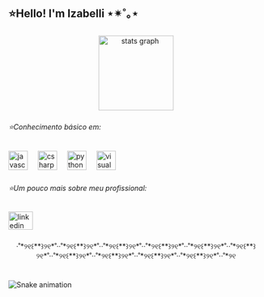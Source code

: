 <h2 align="left">⭐️Hello! I'm Izabelli ⋆✴︎˚｡⋆</h2>

###

<div align="center">
  <img src="https://github-readme-stats.vercel.app/api?username=izaabs&hide_title=false&hide_rank=true&show_icons=true&include_all_commits=true&count_private=true&disable_animations=false&theme=jolly&locale=en&hide_border=false&order=1" height="148" alt="stats graph"  />
</div>

###

<h6 align="left">⭐️Conhecimento básico em:</h6>

###

<div align="left">
  <img src="https://cdn.jsdelivr.net/gh/devicons/devicon/icons/javascript/javascript-original.svg" height="38" alt="javascript logo"  />
  <img width="12" />
  <img src="https://cdn.jsdelivr.net/gh/devicons/devicon/icons/csharp/csharp-original.svg" height="38" alt="csharp logo"  />
  <img width="12" />
  <img src="https://cdn.jsdelivr.net/gh/devicons/devicon/icons/python/python-original.svg" height="38" alt="python logo"  />
  <img width="12" />
  <img src="https://cdn.jsdelivr.net/gh/devicons/devicon/icons/visualstudio/visualstudio-plain.svg" height="38" alt="visualstudio logo"  />
</div>

###

<h6 align="left">⭐️Um pouco mais sobre meu profissional:</h6>

###

<div align="left">
  <a href="www.linkedin.com/in/izabelliribeiro" target="_blank">
    <img src="https://raw.githubusercontent.com/maurodesouza/profile-readme-generator/master/src/assets/icons/social/linkedin/default.svg" width="48" height="36" alt="linkedin logo"  />
  </a>
</div>

###

<p align="center">·˚*୨୧꒰**꒱୨୧*˚··˚*୨୧꒰**꒱୨୧*˚··˚*୨୧꒰**꒱୨୧*˚··˚*୨୧꒰**꒱୨୧*˚··˚*୨୧꒰**꒱୨୧*˚··˚*୨୧꒰**꒱୨୧*˚··˚*୨୧꒰**꒱୨୧*˚··˚*୨୧꒰**꒱୨୧*˚··˚*୨୧꒰**꒱୨୧*˚··˚*୨୧꒰**꒱୨୧*˚··˚*୨୧</p>

###

<h1 align="left"></h1>

###

<img src="https://raw.githubusercontent.com/izaabs/izaabs/output/snake.svg" alt="Snake animation" />

###

